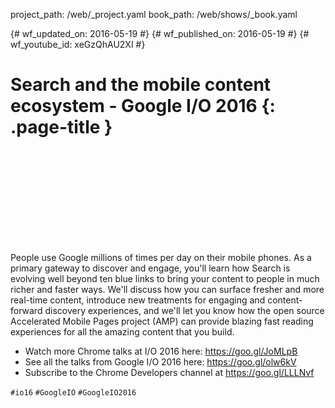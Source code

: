 project_path: /web/_project.yaml book_path: /web/shows/_book.yaml

{# wf_updated_on: 2016-05-19 #} {# wf_published_on: 2016-05-19 #} {# wf_youtube_id: xeGzQhAU2XI #}

# Search and the mobile content ecosystem - Google I/O 2016 {: .page-title }

<div class="video-wrapper">
  <iframe class="devsite-embedded-youtube-video" data-video-id="xeGzQhAU2XI"
          data-autohide="1" data-showinfo="0" frameborder="0" allowfullscreen>
  </iframe>
</div>

People use Google millions of times per day on their mobile phones. As a primary gateway to discover and engage, you'll learn how Search is evolving well beyond ten blue links to bring your content to people in much richer and faster ways. We'll discuss how you can surface fresher and more real-time content, introduce new treatments for engaging and content-forward discovery experiences, and we'll let you know how the open source Accelerated Mobile Pages project (AMP) can provide blazing fast reading experiences for all the amazing content that you build.

* Watch more Chrome talks at I/O 2016 here: <https://goo.gl/JoMLpB> 
* See all the talks from Google I/O 2016 here: <https://goo.gl/olw6kV>
* Subscribe to the Chrome Developers channel at <https://goo.gl/LLLNvf>

`#io16` `#GoogleIO` `#GoogleIO2016`